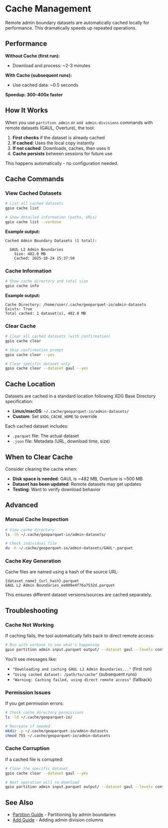 # Cache Management

Remote admin boundary datasets are automatically cached locally for performance. This dramatically speeds up repeated operations.

## Performance

**Without Cache (first run):**
- Download and process: ~2-3 minutes

**With Cache (subsequent runs):**
- Use cached data: ~0.5 seconds

**Speedup: 300-400x faster**

## How It Works

When you use `partition admin` or `add admin-divisions` commands with remote datasets (GAUL, Overture), the tool:

1. **First checks** if the dataset is already cached
2. **If cached**: Uses the local copy instantly
3. **If not cached**: Downloads, caches, then uses it
4. **Cache persists** between sessions for future use

This happens automatically - no configuration needed.

## Cache Commands

### View Cached Datasets

```bash
# List all cached datasets
gpio cache list

# Show detailed information (paths, URLs)
gpio cache list --verbose
```

**Example output:**
```
Cached Admin Boundary Datasets (1 total):

  GAUL L2 Admin Boundaries
    Size: 482.0 MB
    Cached: 2025-10-24 15:37:50
```

### Cache Information

```bash
# Show cache directory and total size
gpio cache info
```

**Example output:**
```
Cache Directory: /home/user/.cache/geoparquet-io/admin-datasets
Exists: True
Total cached: 1 dataset(s), 482.0 MB
```

### Clear Cache

```bash
# Clear all cached datasets (with confirmation)
gpio cache clear

# Skip confirmation prompt
gpio cache clear --yes

# Clear specific dataset only
gpio cache clear --dataset gaul --yes
```

## Cache Location

Datasets are cached in a standard location following XDG Base Directory specification:

- **Linux/macOS**: `~/.cache/geoparquet-io/admin-datasets/`
- **Custom**: Set `$XDG_CACHE_HOME` to override

Each cached dataset includes:
- `.parquet` file: The actual dataset
- `.json` file: Metadata (URL, download time, size)

## When to Clear Cache

Consider clearing the cache when:

- **Disk space is needed**: GAUL is ~482 MB, Overture is ~500 MB
- **Dataset has been updated**: Remote datasets may get updates
- **Testing**: Want to verify download behavior

## Advanced

### Manual Cache Inspection

```bash
# View cache directory
ls -lh ~/.cache/geoparquet-io/admin-datasets/

# Check individual file
du -h ~/.cache/geoparquet-io/admin-datasets/GAUL*.parquet
```

### Cache Key Generation

Cache files are named using a hash of the source URL:
```
{dataset_name}_{url_hash}.parquet
GAUL L2 Admin Boundaries_ee009e4f76a7532d.parquet
```

This ensures different dataset versions/sources are cached separately.

## Troubleshooting

### Cache Not Working

If caching fails, the tool automatically falls back to direct remote access:

```bash
# Run with verbose to see what's happening
gpio partition admin input.parquet output/ --dataset gaul --levels continent --verbose
```

You'll see messages like:
- `"Downloading and caching GAUL L2 Admin Boundaries..."` (first run)
- `"Using cached dataset: /path/to/cache"` (subsequent runs)
- `"Warning: Caching failed, using direct remote access"` (fallback)

### Permission Issues

If you get permission errors:

```bash
# Check cache directory permissions
ls -ld ~/.cache/geoparquet-io/

# Recreate if needed
mkdir -p ~/.cache/geoparquet-io/admin-datasets
chmod 755 ~/.cache/geoparquet-io/admin-datasets
```

### Cache Corruption

If a cached file is corrupted:

```bash
# Clear the specific dataset
gpio cache clear --dataset gaul --yes

# Next operation will re-download
gpio partition admin input.parquet output/ --dataset gaul --levels continent
```

## See Also

- [Partition Guide](partition.md) - Partitioning by admin boundaries
- [Add Guide](add.md) - Adding admin division columns
